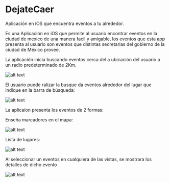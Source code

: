 DejateCaer
==========

Aplicación en iOS que encuentra eventos a tu alrededor.

Es una Aplicación en iOS que permite al usuario encontrar eventos en la ciudad de mexico de una manera facil y amigable, los eventos que esta app presenta al usuario son eventos que distintas secretarias del gobierno de la ciudad de México provee.

La aplicación inicia buscando eventos cerca del a ubicación del usuario a un radio predeterminado de 2Km.

![alt text](https://github.com/LabPLC/DejateCaer/blob/master/Capturas/cerca.png?raw=true "cerca")

El usuario puede ralizar la busque da eventos alrededor del lugar que indique en la barra de búsqueda:

![alt text](https://github.com/LabPLC/DejateCaer/blob/master/Capturas/buscar.png?raw=true "buscar")

La aplicaíon presenta los eventos de 2 formas:

Enseña marcadores en el mapa:

![alt text](https://github.com/LabPLC/DejateCaer/blob/master/Capturas/mapa.png?raw=true "mapa")

Lista de lugares:

![alt text](https://github.com/LabPLC/DejateCaer/blob/master/Capturas/lista.png?raw=true "lista")

Al seleccionar un eventos en cualquiera de las vistas, se mostrara los detalles de dicho evento

![alt text](https://github.com/LabPLC/DejateCaer/blob/master/Capturas/detalles.png?raw=true "detalles")
